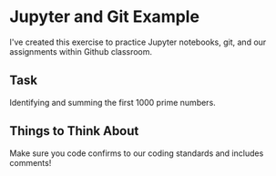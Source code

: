# Jupyter and Git Example

I've created this exercise to practice Jupyter notebooks, 
git, and our assignments within Github classroom.

## Task

Identifying and summing the first 1000 prime numbers.

## Things to Think About

Make sure you code confirms to our coding standards and
includes comments!
